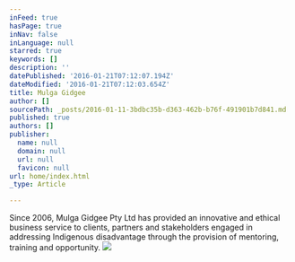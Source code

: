 ```yaml
---
inFeed: true
hasPage: true
inNav: false
inLanguage: null
starred: true
keywords: []
description: ''
datePublished: '2016-01-21T07:12:07.194Z'
dateModified: '2016-01-21T07:12:03.654Z'
title: Mulga Gidgee
author: []
sourcePath: _posts/2016-01-11-3bdbc35b-d363-462b-b76f-491901b7d841.md
published: true
authors: []
publisher:
  name: null
  domain: null
  url: null
  favicon: null
url: home/index.html
_type: Article

---
```

Since 2006, Mulga Gidgee Pty 
Ltd has provided an innovative and ethical business service to clients, 
partners and stakeholders engaged in addressing Indigenous disadvantage 
through the provision of mentoring, training and opportunity.
![](https://the-grid-user-content.s3-us-west-2.amazonaws.com/0966fcbc-6fd2-4097-9dc8-01c14841c33f.png)